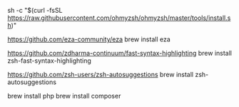 sh -c "$(curl -fsSL https://raw.githubusercontent.com/ohmyzsh/ohmyzsh/master/tools/install.sh)"

https://github.com/eza-community/eza
brew install eza

https://github.com/zdharma-continuum/fast-syntax-highlighting
brew install zsh-fast-syntax-highlighting

https://github.com/zsh-users/zsh-autosuggestions
brew install zsh-autosuggestions

brew install php
brew install composer

